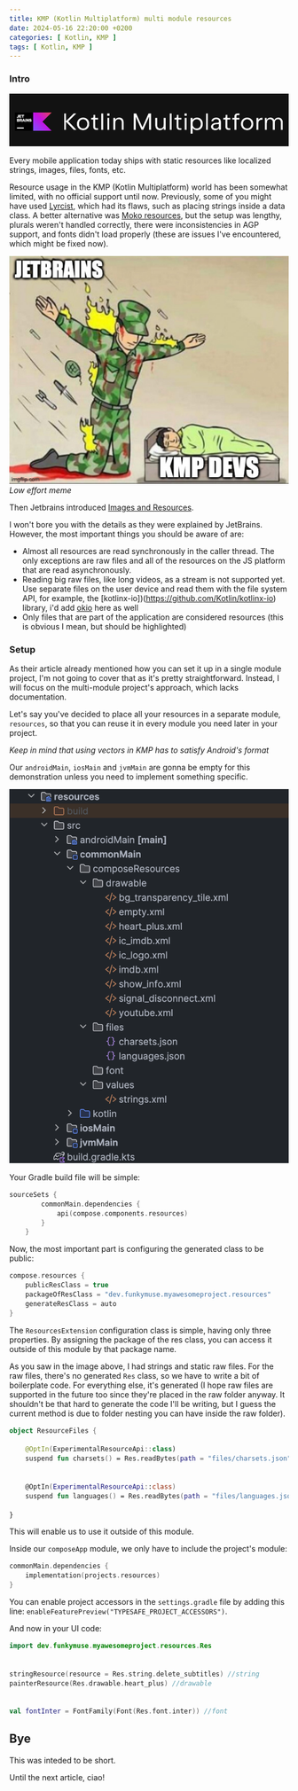 ```yaml
---
title: KMP (Kotlin Multiplatform) multi module resources
date: 2024-05-16 22:20:00 +0200
categories: [ Kotlin, KMP ]
tags: [ Kotlin, KMP ]
---
```


### Intro

<img src="/assets/img/kmp/kmp.png" alt ="" class="center" >

Every mobile application today ships with static resources like localized strings, images, files, fonts, etc.

Resource usage in the KMP (Kotlin Multiplatform) world has been somewhat limited, with no official support until now. 
Previously, some of you might have used [Lyrcist](https://github.com/adrielcafe/lyricist), which had its flaws, such as placing strings inside a data class. 
A better alternative was [Moko resources](https://github.com/icerockdev/moko-resources), but the setup was lengthy, plurals weren't handled correctly, there were inconsistencies in AGP support, and fonts didn't load properly (these are issues I've encountered, which might be fixed now).

![img-description](/assets/img/kmp_mm_resources/2.png)
_Low effort meme_

Then Jetbrains introduced [Images and Resources](https://www.jetbrains.com/help/kotlin-multiplatform-dev/compose-images-resources.html).

I won't bore you with the details as they were explained by JetBrains. However, the most important things you should be aware of are:
- Almost all resources are read synchronously in the caller thread. The only exceptions are raw files and all of the resources on the JS platform that are read asynchronously.
- Reading big raw files, like long videos, as a stream is not supported yet. Use separate files on the user device and read them with the file system API, for example, the [kotlinx-io])(https://github.com/Kotlin/kotlinx-io) library, i'd add [okio](https://github.com/square/okio) here as well
- Only files that are part of the application are considered resources (this is obvious I mean, but should be highlighted)

### Setup

As their article already mentioned how you can set it up in a single module project, I'm not going to cover that as it's pretty straightforward. Instead, I will focus on the multi-module project's approach, which lacks documentation.

Let's say you've decided to place all your resources in a separate module, `resources`, so that you can reuse it in every module you need later in your project.

*Keep in mind that using vectors in KMP has to satisfy Android's format*

Our `androidMain`, `iosMain` and `jvmMain` are gonna be empty for this demonstration unless you need to implement something specific.

<img src="/assets/img/kmp_mm_resources/1.png" alt ="" class="center" >

Your Gradle build file will be simple:

```kotlin
sourceSets {
        commonMain.dependencies {
            api(compose.components.resources)
        }
    }
```

Now, the most important part is configuring the generated class to be public:

```kotlin
compose.resources {
    publicResClass = true
    packageOfResClass = "dev.funkymuse.myawesomeproject.resources"
    generateResClass = auto
}
```

The `ResourcesExtension` configuration class is simple, having only three properties. By assigning the package of the res class, you can access it outside of this module by that package name.

As you saw in the image above, I had strings and static raw files. For the raw files, there's no generated `Res` class, so we have to write a bit of boilerplate code. For everything else, it's generated (I hope raw files are supported in the future too since they're placed in the raw folder anyway. It shouldn't be that hard to generate the code I'll be writing, but I guess the current method is due to folder nesting you can have inside the raw folder).

```kotlin
object ResourceFiles {
    
    @OptIn(ExperimentalResourceApi::class)
    suspend fun charsets() = Res.readBytes(path = "files/charsets.json")

    
    @OptIn(ExperimentalResourceApi::class)
    suspend fun languages() = Res.readBytes(path = "files/languages.json")

}
```
This will enable us to use it outside of this module.

Inside our `composeApp` module, we only have to include the project's module:

```kotlin
commonMain.dependencies {
    implementation(projects.resources)
}
```

You can enable project accessors in the `settings.gradle` file by adding this line:
`enableFeaturePreview("TYPESAFE_PROJECT_ACCESSORS")`.

And now in your UI code:
```kotlin
import dev.funkymuse.myawesomeproject.resources.Res


stringResource(resource = Res.string.delete_subtitles) //string
painterResource(Res.drawable.heart_plus) //drawable


val fontInter = FontFamily(Font(Res.font.inter)) //font
```

## Bye

This was inteded to be short.

Until the next article, ciao!

